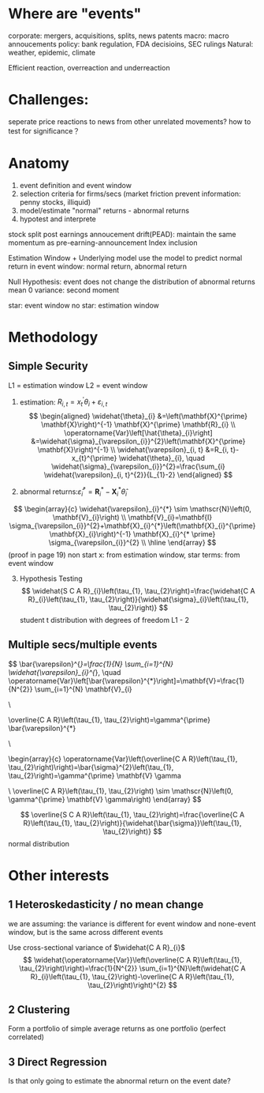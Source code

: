# Where are "events"
corporate: mergers, acquisitions, splits, news patents
macro: macro annoucements
policy: bank regulation, FDA decisioins, SEC rulings
Natural: weather, epidemic, climate

Efficient reaction, overreaction and underreaction

# Challenges:
seperate price reactions to news from other unrelated movements?
how to test for significance？

# Anatomy
1. event definition and event window
2. selection criteria for firms/secs (market friction prevent information: penny stocks, illiquid)
3. model/estimate "normal" returns - abnormal returns
4. hypotest and interprete
   
stock split
post earnings annoucement drift(PEAD): maintain the same momentum as pre-earning-announcement
Index inclusion

Estimation Window + Underlying model
use the model to predict normal return in event window: normal return, abnormal return

Null Hypothesis: event does not change the distribution of abnormal returns
mean 0
variance: second moment

star: event window
no star: estimation window

# Methodology
## Simple Security
L1 = estimation window
L2 = event window
1. estimation: $R_{i, t}=x_{t}^{\prime} \theta_{i}+\varepsilon_{i, t}$
$$
\begin{aligned}
\widehat{\theta}_{i} &=\left(\mathbf{X}^{\prime} \mathbf{X}\right)^{-1} \mathbf{X}^{\prime} \mathbf{R}_{i} \\
\operatorname{Var}\left[\hat{\theta}_{i}\right] &=\widehat{\sigma}_{\varepsilon_{i}}^{2}\left(\mathbf{X}^{\prime} \mathbf{X}\right)^{-1} \\
\widehat{\varepsilon}_{i, t} &=R_{i, t}-x_{t}^{\prime} \widehat{\theta}_{i}, \quad \widehat{\sigma}_{\varepsilon_{i}}^{2}=\frac{\sum_{i} \widehat{\varepsilon}_{i, t}^{2}}{L_{1}-2}
\end{aligned}
$$

2. abnormal returns:$\widehat{\varepsilon}_{i}^{*}=\mathbf{R}_{i}^{*}-\mathbf{X}_{i}^{*} \widehat{\theta}_{i}$


$$
\begin{array}{c}
\widehat{\varepsilon}_{i}^{*} \sim \mathscr{N}\left(0, \mathbf{V}_{i}\right) \\
\mathbf{V}_{i}=\mathbf{I} \sigma_{\varepsilon_{i}}^{2}+\mathbf{X}_{i}^{*}\left(\mathbf{X}_{i}^{\prime} \mathbf{X}_{i}\right)^{-1} \mathbf{X}_{i}^{* \prime} \sigma_{\varepsilon_{i}}^{2} \\
\hline
\end{array}
$$
(proof in page 19)
non start x: from estimation window, star terms: from event window

3. Hypothesis Testing
$$
\widehat{S C A R}_{i}\left(\tau_{1}, \tau_{2}\right)=\frac{\widehat{C A R}_{i}\left(\tau_{1}, \tau_{2}\right)}{\widehat{\sigma}_{i}\left(\tau_{1}, \tau_{2}\right)}
$$
student t distribution with degrees of freedom L1 - 2

## Multiple secs/multiple events
$$
\bar{\varepsilon}^{*}=\frac{1}{N} \sum_{i=1}^{N} \widehat{\varepsilon}_{i}^{*}, \quad \operatorname{Var}\left[\bar{\varepsilon}^{*}\right]=\mathbf{V}=\frac{1}{N^{2}} \sum_{i=1}^{N} \mathbf{V}_{i}

\\

\overline{C A R}\left(\tau_{1}, \tau_{2}\right)=\gamma^{\prime} \bar{\varepsilon}^{*}

\\

\begin{array}{c}
\operatorname{Var}\left(\overline{C A R}\left(\tau_{1}, \tau_{2}\right)\right)=\bar{\sigma}^{2}\left(\tau_{1}, \tau_{2}\right)=\gamma^{\prime} \mathbf{V} \gamma 

\\
\overline{C A R}\left(\tau_{1}, \tau_{2}\right) \sim \mathscr{N}\left(0, \gamma^{\prime} \mathbf{V} \gamma\right)
\end{array}
$$

$$
\overline{S C A R}\left(\tau_{1}, \tau_{2}\right)=\frac{\overline{C A R}\left(\tau_{1}, \tau_{2}\right)}{\widehat{\bar{\sigma}}\left(\tau_{1}, \tau_{2}\right)}
$$
normal distribution


# Other interests
## 1 Heteroskedasticity / no mean change
we are assuming: the variance is different for event window and none-event window, but is the same across different events

Use cross-sectional variance of $\widehat{C A R}_{i}$
$$
\widehat{\operatorname{Var}}\left(\overline{C A R}\left(\tau_{1}, \tau_{2}\right)\right)=\frac{1}{N^{2}} \sum_{i=1}^{N}\left(\widehat{C A R}_{i}\left(\tau_{1}, \tau_{2}\right)-\overline{C A R}\left(\tau_{1}, \tau_{2}\right)\right)^{2}
$$
## 2 Clustering
Form a portfolio of simple average returns as one portfolio (perfect correlated)
## 3 Direct Regression
Is that only going to estimate the abnormal return on the event date?
